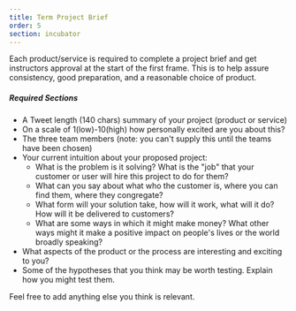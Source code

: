 ```yaml
---
title: Term Project Brief
order: 5
section: incubator
---
```

Each product/service is required to complete a project brief and get instructors approval at the start of the first frame. This is to help assure consistency, good preparation, and a reasonable choice of product.

##### Required Sections
* A Tweet length (140 chars) summary of your project (product or service)
* On a scale of 1(low)-10(high) how personally excited are you about this?
* The three team members (note: you can't supply this until the teams have been chosen)
* Your current intuition about your proposed project:
	* What is the problem is it solving? What is the "job" that your customer or user will hire this project to do for them?
	* What can you say about what who the customer is, where you can find them, where they congregate?
	* What form will your solution take, how will it work, what will it do? How will it be delivered to customers?
	* What are some ways in which it might make money? What other ways might it make a positive impact on people's lives or the world broadly speaking?
* What aspects of the product or the process are interesting and exciting to you?
* Some of the hypotheses that you think may be worth testing. Explain how you might test them.

Feel free to add anything else you think is relevant.
